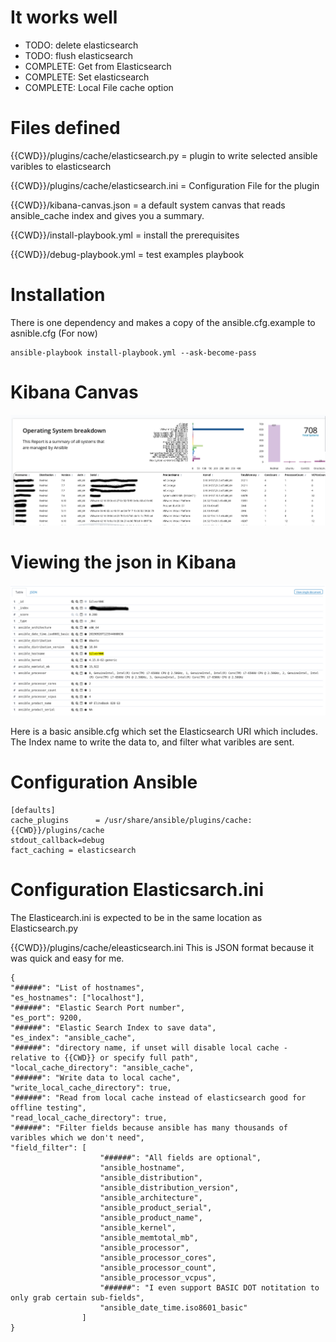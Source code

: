 # It works well

* TODO: delete elasticsearch
* TODO: flush elasticsearch
* COMPLETE: Get from Elasticsearch
* COMPLETE: Set elasticsearch
* COMPLETE: Local File cache option 

# Files defined 
{{CWD}}/plugins/cache/elasticsearch.py  = plugin to write selected ansible varibles to elasticsearch

{{CWD}}/plugins/cache/elasticsearch.ini = Configuration File for the plugin

{{CWD}}/kibana-canvas.json   = a default system canvas that reads ansible_cache index and gives you a summary.

{{CWD}}/install-playbook.yml = install the prerequisites

{{CWD}}/debug-playbook.yml   = test examples playbook


# Installation

There is one dependency and makes a copy of the ansible.cfg.example to asnible.cfg (For now)

```
ansible-playbook install-playbook.yml --ask-become-pass
```

# Kibana Canvas
![Canvas](https://github.com/eperry/ansible-plugin-cache-elasticsearch/raw/master/images/Canvas.png)


# Viewing the json in Kibana
![Json](https://github.com/eperry/ansible-plugin-cache-elasticsearch/raw/master/images/json.png)

Here is a basic ansible.cfg which set the Elasticsearch URI  which includes. The Index name to write the data to, and filter what varibles are sent.

# Configuration Ansible

```
[defaults]
cache_plugins      = /usr/share/ansible/plugins/cache:{{CWD}}/plugins/cache
stdout_callback=debug
fact_caching = elasticsearch
```

# Configuration Elasticsarch.ini

The Elasticearch.ini is expected to be in the same location as Elasticsearch.py

{{CWD}}/plugins/cache/eleasticsearch.ini
This is JSON format because it was quick and easy for me. 

```
{
"######": "List of hostnames",
"es_hostnames": ["localhost"],
"######": "Elastic Search Port number",
"es_port": 9200,
"######": "Elastic Search Index to save data",
"es_index": "ansible_cache",
"######": "directory name, if unset will disable local cache - relative to {{CWD}} or specify full path",
"local_cache_directory": "ansible_cache",
"######": "Write data to local cache",
"write_local_cache_directory": true,
"######": "Read from local cache instead of elasticsearch good for offline testing",
"read_local_cache_directory": true,
"######": "Filter fields because ansible has many thousands of varibles which we don't need",
"field_filter": [
                    "######": "All fields are optional",
                    "ansible_hostname",
                    "ansible_distribution",
                    "ansible_distribution_version",
                    "ansible_architecture",
                    "ansible_product_serial",
                    "ansible_product_name",
                    "ansible_kernel",
                    "ansible_memtotal_mb",
                    "ansible_processor",
                    "ansible_processor_cores",
                    "ansible_processor_count",
                    "ansible_processor_vcpus",
                    "######": "I even support BASIC DOT notitation to only grab certain sub-fields",
                    "ansible_date_time.iso8601_basic"
                ]
}
```


